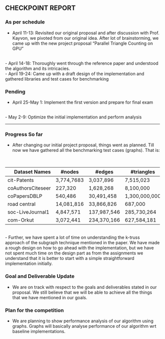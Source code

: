 ## CHECKPOINT REPORT

### As per schedule

- April 11-13: Revisited our original proposal and after discussion with Prof.
  Kayvon, we pivoted from our original idea. After lot of brainstorming, we came
  up with the new project proposal “Parallel Triangle Counting on GPU”
<br>
- April 14-18: Thoroughly went through the reference paper and understood the
  algorithm and its intricacies.
<br>
- April 19-24: Came up with a draft design of the implementation and gathered
  libraries and test cases for benchmarking
<br>

### Pending

- April 25-May 1: Implement the first version and prepare for final exam
<br>
- May 2-9: Optimize the initial implementation and perform analysis
<br>

---

### Progress So far
- After changing our initial project proposal, things went as planned. Till now
  we have gathered all the benchmarking test cases (graphs). That is:
<br>

<table>
<thead>
<tr>
<th align = "right"> Dataset Names </th>
<th> #nodes </th>
<th> #edges </th>
<th> #triangles </th>
</tr>
</thead>
<tbody>
<tr>
<td> cit-Patents </td>
<td> 3,774,7683 </td>
<td> 3,037,896  </td>
<td> 7,515,023  </td>
</tr>

<tr>
<td> coAuthorsCiteseer </td>
<td> 227,320 </td>
<td> 1,628,268 </td>
<td> 8,100,000 </td>
</tr>

<tr>
<td> coPapersDBLP </td>
<td> 540,486 </td>
<td> 30,491,458 </td>
<td> 1,300,000,000 </td>
</tr>

<tr>
<td> road central </td>
<td> 14,081,816 </td>
<td> 33,866,826 </td>
<td> 687,000 </td>
</tr>

<tr>
<td> soc-LiveJournal1 </td>
<td> 4,847,571 </td>
<td> 137,987,546 </td>
<td> 285,730,264 </td>
</tr>

<tr>
<td> com-Orkut </td>
<td> 3,072,441 </td>
<td> 234,370,166 </td>
<td> 627,584,181 </td>
</tr>

</tbody>
</table>

<br>
- Further, we have spent a lot of time on understanding the k-truss approach of
  the subgraph technique mentioned in the paper. We have made a rough design on
  how to go ahead with the implementation, but we have not spent much time on
  the design part as from the assignments we understand that it is better to
  start with a simple straightforward implementation initially. 

### Goal and Deliverable Update
- We are on track with respect to the goals and deliverables stated in our
  proposal. We still believe that we will be able to achieve all the things that
  we have mentioned in our goals. 

### Plan for the competition 
- We are planning to show performance analysis of our algorithm using graphs.
  Graphs will basically analyse performance of our algorithm wrt baseline
  implementations.
